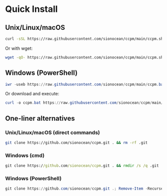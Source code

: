 # Quick Install

## Unix/Linux/macOS

```bash
curl -sSL https://raw.githubusercontent.com/sionocean/ccpm/main/ccpm.sh | bash
```

Or with wget:

```bash
wget -qO- https://raw.githubusercontent.com/sionocean/ccpm/main/ccpm.sh | bash
```

## Windows (PowerShell)

```powershell
iwr -useb https://raw.githubusercontent.com/sionocean/ccpm/main/ccpm.bat | iex
```

Or download and execute:

```powershell
curl -o ccpm.bat https://raw.githubusercontent.com/sionocean/ccpm/main/ccpm.bat && ccpm.bat
```

## One-liner alternatives

### Unix/Linux/macOS (direct commands)
```bash
git clone https://github.com/sionocean/ccpm.git . && rm -rf .git
```

### Windows (cmd)
```cmd
git clone https://github.com/sionocean/ccpm.git . && rmdir /s /q .git
```

### Windows (PowerShell)
```powershell
git clone https://github.com/sionocean/ccpm.git .; Remove-Item -Recurse -Force .git
```

